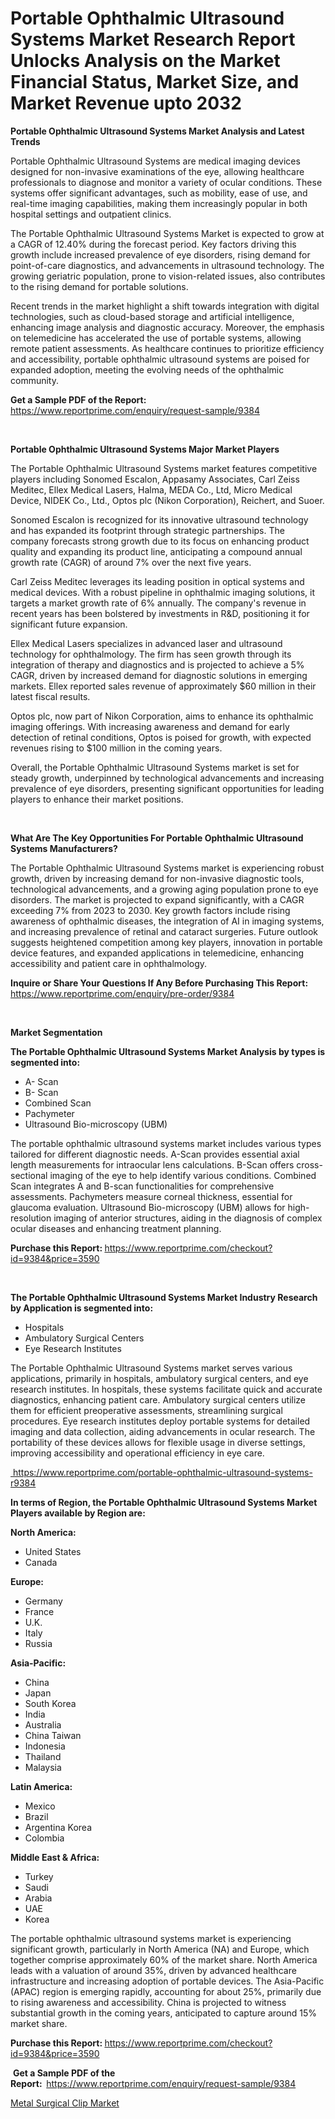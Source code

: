 <p><h1>Portable Ophthalmic Ultrasound Systems Market Research Report Unlocks Analysis on the Market Financial Status, Market Size, and Market Revenue upto 2032</h1></p><p><strong>Portable Ophthalmic Ultrasound Systems Market Analysis and Latest Trends</strong></p>
<p><p>Portable Ophthalmic Ultrasound Systems are medical imaging devices designed for non-invasive examinations of the eye, allowing healthcare professionals to diagnose and monitor a variety of ocular conditions. These systems offer significant advantages, such as mobility, ease of use, and real-time imaging capabilities, making them increasingly popular in both hospital settings and outpatient clinics.</p><p>The Portable Ophthalmic Ultrasound Systems Market is expected to grow at a CAGR of 12.40% during the forecast period. Key factors driving this growth include increased prevalence of eye disorders, rising demand for point-of-care diagnostics, and advancements in ultrasound technology. The growing geriatric population, prone to vision-related issues, also contributes to the rising demand for portable solutions.</p><p>Recent trends in the market highlight a shift towards integration with digital technologies, such as cloud-based storage and artificial intelligence, enhancing image analysis and diagnostic accuracy. Moreover, the emphasis on telemedicine has accelerated the use of portable systems, allowing remote patient assessments. As healthcare continues to prioritize efficiency and accessibility, portable ophthalmic ultrasound systems are poised for expanded adoption, meeting the evolving needs of the ophthalmic community.</p></p>
<p><strong>Get a Sample PDF of the Report:&nbsp;</strong> <a href="https://www.reportprime.com/enquiry/request-sample/9384?utm_campaign=3386&utm_medium=2&utm_source=Github&utm_content=ia&utm_term=20032025&utm_id=portable-ophthalmic-ultrasound-systems">https://www.reportprime.com/enquiry/request-sample/9384</a></p>
<p>&nbsp;</p>
<p><strong>Portable Ophthalmic Ultrasound Systems Major Market Players</strong></p>
<p><p>The Portable Ophthalmic Ultrasound Systems market features competitive players including Sonomed Escalon, Appasamy Associates, Carl Zeiss Meditec, Ellex Medical Lasers, Halma, MEDA Co., Ltd, Micro Medical Device, NIDEK Co., Ltd., Optos plc (Nikon Corporation), Reichert, and Suoer. </p><p>Sonomed Escalon is recognized for its innovative ultrasound technology and has expanded its footprint through strategic partnerships. The company forecasts strong growth due to its focus on enhancing product quality and expanding its product line, anticipating a compound annual growth rate (CAGR) of around 7% over the next five years.</p><p>Carl Zeiss Meditec leverages its leading position in optical systems and medical devices. With a robust pipeline in ophthalmic imaging solutions, it targets a market growth rate of 6% annually. The company's revenue in recent years has been bolstered by investments in R&D, positioning it for significant future expansion.</p><p>Ellex Medical Lasers specializes in advanced laser and ultrasound technology for ophthalmology. The firm has seen growth through its integration of therapy and diagnostics and is projected to achieve a 5% CAGR, driven by increased demand for diagnostic solutions in emerging markets. Ellex reported sales revenue of approximately $60 million in their latest fiscal results.</p><p>Optos plc, now part of Nikon Corporation, aims to enhance its ophthalmic imaging offerings. With increasing awareness and demand for early detection of retinal conditions, Optos is poised for growth, with expected revenues rising to $100 million in the coming years. </p><p>Overall, the Portable Ophthalmic Ultrasound Systems market is set for steady growth, underpinned by technological advancements and increasing prevalence of eye disorders, presenting significant opportunities for leading players to enhance their market positions.</p></p>
<p>&nbsp;</p>
<p><strong>What Are The Key Opportunities For Portable Ophthalmic Ultrasound Systems Manufacturers?</strong></p>
<p><p>The Portable Ophthalmic Ultrasound Systems market is experiencing robust growth, driven by increasing demand for non-invasive diagnostic tools, technological advancements, and a growing aging population prone to eye disorders. The market is projected to expand significantly, with a CAGR exceeding 7% from 2023 to 2030. Key growth factors include rising awareness of ophthalmic diseases, the integration of AI in imaging systems, and increasing prevalence of retinal and cataract surgeries. Future outlook suggests heightened competition among key players, innovation in portable device features, and expanded applications in telemedicine, enhancing accessibility and patient care in ophthalmology.</p></p>
<p><strong>Inquire or Share Your Questions If Any Before Purchasing This Report:</strong> <a href="https://www.reportprime.com/enquiry/pre-order/9384?utm_campaign=3386&utm_medium=2&utm_source=Github&utm_content=ia&utm_term=20032025&utm_id=portable-ophthalmic-ultrasound-systems">https://www.reportprime.com/enquiry/pre-order/9384</a></p>
<p>&nbsp;</p>
<p><strong>Market Segmentation</strong></p>
<p><strong>The Portable Ophthalmic Ultrasound Systems Market Analysis by types is segmented into:</strong></p>
<p><ul><li>A- Scan</li><li>B- Scan</li><li>Combined Scan</li><li>Pachymeter</li><li>Ultrasound Bio-microscopy (UBM)</li></ul></p>
<p><p>The portable ophthalmic ultrasound systems market includes various types tailored for different diagnostic needs. A-Scan provides essential axial length measurements for intraocular lens calculations. B-Scan offers cross-sectional imaging of the eye to help identify various conditions. Combined Scan integrates A and B-scan functionalities for comprehensive assessments. Pachymeters measure corneal thickness, essential for glaucoma evaluation. Ultrasound Bio-microscopy (UBM) allows for high-resolution imaging of anterior structures, aiding in the diagnosis of complex ocular diseases and enhancing treatment planning.</p></p>
<p><strong>Purchase this Report:&nbsp;</strong><a href="https://www.reportprime.com/checkout?id=9384&price=3590&utm_campaign=3386&utm_medium=2&utm_source=Github&utm_content=ia&utm_term=20032025&utm_id=portable-ophthalmic-ultrasound-systems">https://www.reportprime.com/checkout?id=9384&price=3590</a></p>
<p>&nbsp;</p>
<p><strong>The Portable Ophthalmic Ultrasound Systems Market Industry Research by Application is segmented into:</strong></p>
<p><ul><li>Hospitals</li><li>Ambulatory Surgical Centers</li><li>Eye Research Institutes</li></ul></p>
<p><p>The Portable Ophthalmic Ultrasound Systems market serves various applications, primarily in hospitals, ambulatory surgical centers, and eye research institutes. In hospitals, these systems facilitate quick and accurate diagnostics, enhancing patient care. Ambulatory surgical centers utilize them for efficient preoperative assessments, streamlining surgical procedures. Eye research institutes deploy portable systems for detailed imaging and data collection, aiding advancements in ocular research. The portability of these devices allows for flexible usage in diverse settings, improving accessibility and operational efficiency in eye care.</p></p>
<p><a href="https://www.reportprime.com/portable-ophthalmic-ultrasound-systems-r9384?utm_campaign=3386&utm_medium=2&utm_source=Github&utm_content=ia&utm_term=20032025&utm_id=portable-ophthalmic-ultrasound-systems">&nbsp;https://www.reportprime.com/portable-ophthalmic-ultrasound-systems-r9384</a></p>
<p><strong>In terms of Region, the Portable Ophthalmic Ultrasound Systems Market Players available by Region are:</strong></p>
<p>
    <p> <strong> North America: </strong>
        <ul>
            <li>United States</li>
            <li>Canada</li>
        </ul>
        </p> 
    <p> <strong> Europe: </strong>
        <ul>
            <li>Germany</li>
            <li>France</li>
            <li>U.K.</li>
            <li>Italy</li>
            <li>Russia</li>
        </ul>
        </p> 
    <p> <strong> Asia-Pacific: </strong>
        <ul>
            <li>China</li>
            <li>Japan</li>
            <li>South Korea</li>
            <li>India</li>
            <li>Australia</li>
            <li>China Taiwan</li>
            <li>Indonesia</li>
            <li>Thailand</li>
            <li>Malaysia</li>
        </ul>
        </p> 
    <p> <strong> Latin America: </strong>
        <ul>
            <li>Mexico</li>
            <li>Brazil</li>
            <li>Argentina Korea</li>
            <li>Colombia</li>
        </ul>
        </p> 
    <p> <strong> Middle East & Africa: </strong>
        <ul>
            <li>Turkey</li>
            <li>Saudi</li>
            <li>Arabia</li>
            <li>UAE</li>
            <li>Korea</li>
        </ul>
    </p>
    </p>
<p><p>The portable ophthalmic ultrasound systems market is experiencing significant growth, particularly in North America (NA) and Europe, which together comprise approximately 60% of the market share. North America leads with a valuation of around 35%, driven by advanced healthcare infrastructure and increasing adoption of portable devices. The Asia-Pacific (APAC) region is emerging rapidly, accounting for about 25%, primarily due to rising awareness and accessibility. China is projected to witness substantial growth in the coming years, anticipated to capture around 15% market share.</p></p>
<p><strong>Purchase this Report: </strong><a href="https://www.reportprime.com/checkout?id=9384&price=3590&utm_campaign=3386&utm_medium=2&utm_source=Github&utm_content=ia&utm_term=20032025&utm_id=portable-ophthalmic-ultrasound-systems">https://www.reportprime.com/checkout?id=9384&price=3590</a></p>
<p>&nbsp;<strong>Get a Sample PDF of the Report:&nbsp;&nbsp;</strong><a href="https://www.reportprime.com/enquiry/request-sample/9384?utm_campaign=3386&utm_medium=2&utm_source=Github&utm_content=ia&utm_term=20032025&utm_id=portable-ophthalmic-ultrasound-systems">https://www.reportprime.com/enquiry/request-sample/9384</a></p>
<p><strong></strong></p>
<p><p><a href="https://github.com/shafriusizi/Market-Research-Report-List-1/blob/main/metal-surgical-clip-market.md?utm_campaign=3386&utm_medium=2&utm_source=Github&utm_content=ia&utm_term=20032025&utm_id=portable-ophthalmic-ultrasound-systems">Metal Surgical Clip Market</a></p></p>